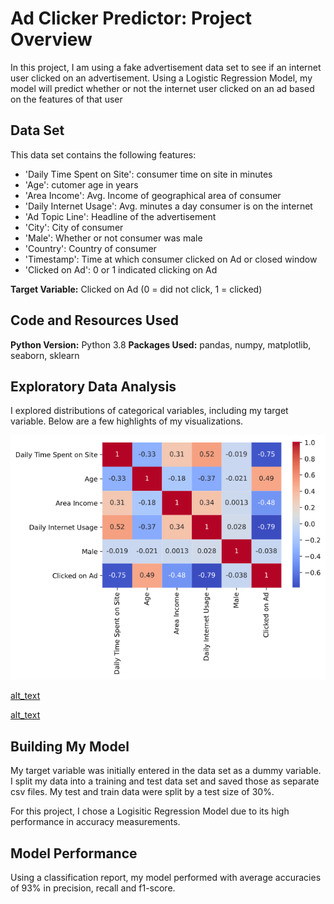 # Ad Clicker Predictor: Project Overview

In this project, I am using a fake advertisement data set to see if an internet user clicked on an advertisement. Using a Logistic Regression Model, my model will predict whether or not the internet user clicked on an ad based on the features of that user 

## Data Set
This data set contains the following features:

* 'Daily Time Spent on Site': consumer time on site in minutes
* 'Age': cutomer age in years
* 'Area Income': Avg. Income of geographical area of consumer
* 'Daily Internet Usage': Avg. minutes a day consumer is on the internet
* 'Ad Topic Line': Headline of the advertisement
* 'City': City of consumer
* 'Male': Whether or not consumer was male
* 'Country': Country of consumer
* 'Timestamp': Time at which consumer clicked on Ad or closed window
* 'Clicked on Ad': 0 or 1 indicated clicking on Ad

**Target Variable:** Clicked on Ad (0 = did not click, 1 = clicked)

## Code and Resources Used
**Python Version:** Python 3.8
**Packages Used:** pandas, numpy, matplotlib, seaborn, sklearn

## Exploratory Data Analysis
I explored distributions of categorical variables, including my target variable. Below are a few highlights of my visualizations.

![Image 1](https://github.com/darienlizano/Ad_Clicker_Predictor/blob/main/ad_corr_plot.png)

[alt_text](https://github.com/darienlizano/Ad_Clicker_Predictor/blob/main/internet_plot.png)

[alt_text](https://github.com/darienlizano/Ad_Clicker_Predictor/blob/main/kde_dist.png)

## Building My Model
My target variable was initially entered in the data set as a dummy variable. I split my data into a training and test data set and saved those as separate csv files. My test and train data were split by a test size of 30%.

For this project, I chose a Logisitic Regression Model due to its high performance in accuracy measurements. 

## Model Performance 
Using a classification report, my model performed with average accuracies of 93% in precision, recall and f1-score.
